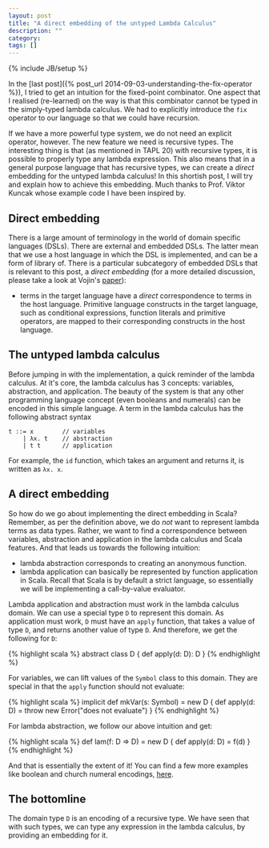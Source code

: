 ```yaml
---
layout: post
title: "A direct embedding of the untyped Lambda Calculus"
description: ""
category:
tags: []
---
```

{% include JB/setup %}

In the [last post]({% post_url 2014-09-03-understanding-the-fix-operator %}), I tried to get
an intuition for the fixed-point combinator. One aspect that I realised (re-learned) on the way is
that this combinator cannot be typed in the simply-typed lambda calculus. We had to explicitly
introduce the `fix` operator to our language so that we could have recursion.

If we have a more powerful type system, we do not need an explicit operator, however. The new feature
we need is recursive types. The interesting thing is that (as mentioned in TAPL 20) with recursive types,
it is possible to properly type any lambda expression. This also means that in a general purpose
language that has recursive types, we can create a *direct* embedding for the untyped lambda calculus!
In this shortish post, I will try and explain how to achieve this embedding. Much thanks to Prof. Viktor
Kuncak whose example code I have been inspired by.

Direct embedding
----------------

There is a large amount of terminology in the world of domain specific languages (DSLs). There are
external and embedded DSLs. The latter mean that we use a host language in which the DSL is implemented,
and can be a form of library of. There is a particular subcategory of embedded DSLs that is relevant to
this post, a *direct embedding* (for a more detailed discussion, please take a look at Vojin's
[paper](http://infoscience.epfl.ch/record/203432?ln=en)):

  * terms in the target language have a *direct* correspondence to terms in the
  host language. Primitive language constructs in the target language, such as conditional expressions,
  function literals and primitive operators, are mapped to their corresponding constructs in the host language.


The untyped lambda calculus
---------------------------

Before jumping in with the implementation, a quick reminder of the lambda calculus. At it's core,
the lambda calculus has 3 concepts: variables, abstraction, and application. The beauty of the system
is that any other programming language concept (even booleans and numerals) can be encoded in this
simple language. A term in the lambda calculus has the following abstract syntax

    t ::= x        // variables
        | λx. t    // abstraction
        | t t      // application

For example, the `id` function, which takes an argument and returns it, is written as `λx. x`.

A direct embedding
------------------

So how do we go about implementing the direct embedding in Scala? Remember, as per the definition above,
we do *not* want to represent lambda terms as data types. Rather, we want to find a correspondence between
variables, abstraction and application in the lambda calculus and Scala features. And that leads us towards
the following intuition:

  * lambda abstraction corresponds to creating an anonymous function.
  * lambda application can basically be represented by function application in Scala. Recall that Scala is
  by default a strict language, so essentially we will be implementing a call-by-value evaluator.

Lambda application and abstraction must work in the lambda calculus domain. We can use a special type `D`
to represent this domain. As application must work, `D` must have an `apply` function, that takes a value of
type `D`, and returns another value of type `D`. And therefore, we get the following for `D`:

{% highlight scala %}
abstract class D {
  def apply(d: D): D
}
{% endhighlight %}

For variables, we can lift values of the `Symbol` class to this domain. They are special in that the `apply`
function should not evaluate:

{% highlight scala %}
implicit def mkVar(s: Symbol) = new D {
  def apply(d: D) = throw new Error("does not evaluate")
}
{% endhighlight %}

For lambda abstraction, we follow our above intuition and get:

{% highlight scala %}
def lam(f: D => D) = new D {
  def apply(d: D) = f(d)
}
{% endhighlight %}

And that is essentially the extent of it! You can find a few more examples like boolean and church
numeral encodings, [here](https://gist.github.com/0e44d3a95344b1585b6c).

## The bottomline

The domain type `D` is an encoding of a recursive type. We have seen that with such types, we can
type any expression in the lambda calculus, by providing an embedding for it.

